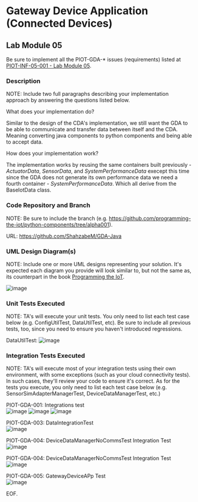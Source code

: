 # Gateway Device Application (Connected Devices)

## Lab Module 05

Be sure to implement all the PIOT-GDA-* issues (requirements) listed at [PIOT-INF-05-001 - Lab Module 05](https://github.com/orgs/programming-the-iot/projects/1#column-10488421).

### Description

NOTE: Include two full paragraphs describing your implementation approach by answering the questions listed below.

What does your implementation do? 

Similar to the design of the CDA's implementation, we still want the GDA to be able to communicate and transfer data 
between itself and the CDA. Meaning converting java components to python components and being able to accept data. 

How does your implementation work?

The implementation works by reusing the same containers built previously - _ActuatorData_, _SensorData_, and _SystemPerformanceData_
execept this time since the GDA does not generate its own performance data we need a fourth container - _SystemPerformanceData_.
Which all derive from the BaseIotData class.

### Code Repository and Branch

NOTE: Be sure to include the branch (e.g. https://github.com/programming-the-iot/python-components/tree/alpha001).

URL: https://github.com/ShahzabeM/GDA-Java

### UML Design Diagram(s)

NOTE: Include one or more UML designs representing your solution. It's expected each
diagram you provide will look similar to, but not the same as, its counterpart in the
book [Programming the IoT](https://learning.oreilly.com/library/view/programming-the-internet/9781492081401/).

![image](https://github.com/JadEletry/book-exercise-docs/assets/71851213/8e7648af-0a95-4f35-834f-ac114324b0e7)

### Unit Tests Executed

NOTE: TA's will execute your unit tests. You only need to list each test case below
(e.g. ConfigUtilTest, DataUtilTest, etc). Be sure to include all previous tests, too,
since you need to ensure you haven't introduced regressions.

DataUtilTest: 
![image](https://github.com/JadEletry/book-exercise-docs/assets/71851213/a82e9a71-d5da-4673-af9b-bdb738282363)


### Integration Tests Executed

NOTE: TA's will execute most of your integration tests using their own environment, with
some exceptions (such as your cloud connectivity tests). In such cases, they'll review
your code to ensure it's correct. As for the tests you execute, you only need to list each
test case below (e.g. SensorSimAdapterManagerTest, DeviceDataManagerTest, etc.)

PIOT-GDA-001: Integrations test<br>
![image](https://github.com/JadEletry/book-exercise-docs/assets/71851213/291720e2-7c73-4813-a30f-914e9b983746)
![image](https://github.com/JadEletry/book-exercise-docs/assets/71851213/964745ba-1045-4f9e-8261-91ea7f7d941e)
![image](https://github.com/JadEletry/book-exercise-docs/assets/71851213/6dd9e15b-2717-41f2-af58-6debff4b20a9)

PIOT-GDA-003:  DataIntegrationTest<br>
![image](https://github.com/JadEletry/book-exercise-docs/assets/71851213/214a03a3-25f3-4332-b4b1-3a63f9f9f0c7)

PIOT-GDA-004: DeviceDataManagerNoCommsTest Integration Test<br>
![image](https://github.com/JadEletry/book-exercise-docs/assets/71851213/ce32e535-53a4-4bc4-9d9b-cb899bc82716)

PIOT-GDA-004: DeviceDataManagerNoCommsTest Integration Test<br>
![image](https://github.com/JadEletry/book-exercise-docs/assets/71851213/59b0cdae-b75f-4396-9860-bac8daae57ca)

PIOT-GDA-005: GatewayDeviceAPp Test<br>
![image](https://github.com/JadEletry/book-exercise-docs/assets/71851213/2e060fb0-47fe-4152-b779-6d88ddb326f7)

EOF.
